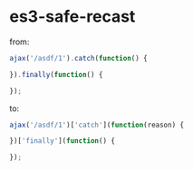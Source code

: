 es3-safe-recast
===============


from:
```js
ajax('/asdf/1').catch(function() {

}).finally(function() {

});
```

to:
```js
ajax('/asdf/1')['catch'](function(reason) {

})['finally'](function() {

});
```
